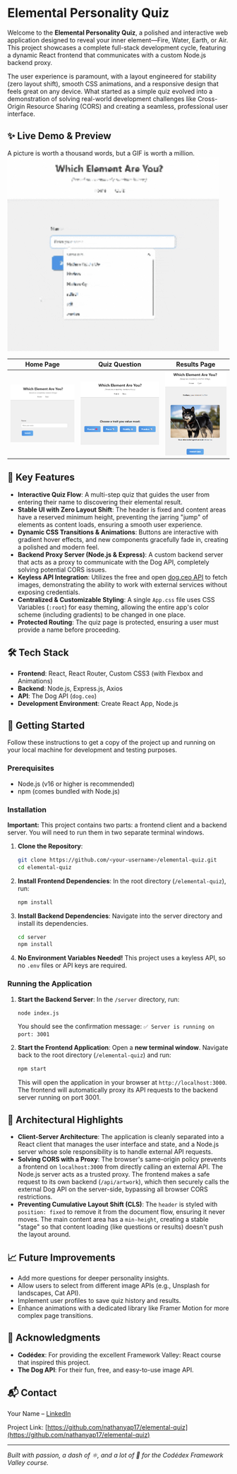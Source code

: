 # Elemental Personality Quiz

Welcome to the **Elemental Personality Quiz**, a polished and interactive web application designed to reveal your inner element—Fire, Water, Earth, or Air. This project showcases a complete full-stack development cycle, featuring a dynamic React frontend that communicates with a custom Node.js backend proxy.

The user experience is paramount, with a layout engineered for stability (zero layout shift), smooth CSS animations, and a responsive design that feels great on any device. What started as a simple quiz evolved into a demonstration of solving real-world development challenges like Cross-Origin Resource Sharing (CORS) and creating a seamless, professional user interface.

## ✨ Live Demo & Preview

A picture is worth a thousand words, but a GIF is worth a million.
![Demo GIF of the Elemental Quiz App in action](assets/Preview.gif)

| Home Page | Quiz Question | Results Page |
|-----------|---------------|--------------|
| ![Home Page](assets/Home.png) | ![Quiz Question](assets/Quiz.png) | ![Results Page](assets/Results.png) |

## 🌟 Key Features

- **Interactive Quiz Flow**: A multi-step quiz that guides the user from entering their name to discovering their elemental result.
- **Stable UI with Zero Layout Shift**: The header is fixed and content areas have a reserved minimum height, preventing the jarring "jump" of elements as content loads, ensuring a smooth user experience.
- **Dynamic CSS Transitions & Animations**: Buttons are interactive with gradient hover effects, and new components gracefully fade in, creating a polished and modern feel.
- **Backend Proxy Server (Node.js & Express)**: A custom backend server that acts as a proxy to communicate with the Dog API, completely solving potential CORS issues.
- **Keyless API Integration**: Utilizes the free and open [dog.ceo API](https://dog.ceo/dog-api/) to fetch images, demonstrating the ability to work with external services without exposing credentials.
- **Centralized & Customizable Styling**: A single `App.css` file uses CSS Variables (`:root`) for easy theming, allowing the entire app's color scheme (including gradients) to be changed in one place.
- **Protected Routing**: The quiz page is protected, ensuring a user must provide a name before proceeding.

## 🛠️ Tech Stack

- **Frontend**: React, React Router, Custom CSS3 (with Flexbox and Animations)
- **Backend**: Node.js, Express.js, Axios
- **API**: The Dog API (`dog.ceo`)
- **Development Environment**: Create React App, Node.js

## 🚀 Getting Started

Follow these instructions to get a copy of the project up and running on your local machine for development and testing purposes.

### Prerequisites
- Node.js (v16 or higher is recommended)
- npm (comes bundled with Node.js)

### Installation

**Important:** This project contains two parts: a frontend client and a backend server. You will need to run them in two separate terminal windows.

1.  **Clone the Repository**:
    ```bash
    git clone https://github.com/<your-username>/elemental-quiz.git
    cd elemental-quiz
    ```

2.  **Install Frontend Dependencies**:
    In the root directory (`/elemental-quiz`), run:
    ```bash
    npm install
    ```

3.  **Install Backend Dependencies**:
    Navigate into the server directory and install its dependencies.
    ```bash
    cd server
    npm install
    ```

4.  **No Environment Variables Needed!**
    This project uses a keyless API, so no `.env` files or API keys are required.

### Running the Application

1.  **Start the Backend Server**:
    In the `/server` directory, run:
    ```bash
    node index.js
    ```
    You should see the confirmation message: `✅ Server is running on port: 3001`

2.  **Start the Frontend Application**:
    Open a **new terminal window**. Navigate back to the root directory (`/elemental-quiz`) and run:
    ```bash
    npm start
    ```
    This will open the application in your browser at `http://localhost:3000`. The frontend will automatically proxy its API requests to the backend server running on port 3001.

## 🧠 Architectural Highlights

- **Client-Server Architecture**: The application is cleanly separated into a React client that manages the user interface and state, and a Node.js server whose sole responsibility is to handle external API requests.
- **Solving CORS with a Proxy**: The browser's same-origin policy prevents a frontend on `localhost:3000` from directly calling an external API. The Node.js server acts as a trusted proxy. The frontend makes a safe request to its own backend (`/api/artwork`), which then securely calls the external Dog API on the server-side, bypassing all browser CORS restrictions.
- **Preventing Cumulative Layout Shift (CLS)**: The `header` is styled with `position: fixed` to remove it from the document flow, ensuring it never moves. The main content area has a `min-height`, creating a stable "stage" so that content loading (like questions or results) doesn't push the layout around.

## 📈 Future Improvements

- Add more questions for deeper personality insights.
- Allow users to select from different image APIs (e.g., Unsplash for landscapes, Cat API).
- Implement user profiles to save quiz history and results.
- Enhance animations with a dedicated library like Framer Motion for more complex page transitions.

## 🙌 Acknowledgments

- **Codédex**: For providing the excellent Framework Valley: React course that inspired this project.
- **The Dog API**: For their fun, free, and easy-to-use image API.

## 📬 Contact

Your Name – [LinkedIn](https://www.linkedin.com/in/nathan-yap-jia-de-8b1836368) 

Project Link: [https://github.com/nathanyap17/elemental-quiz](https://github.com/nathanyap17/elemental-quiz)

---

*Built with passion, a dash of ⚛️, and a lot of 🐶 for the Codédex Framework Valley course.*
